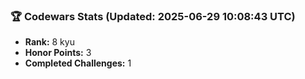 ### 🏆 Codewars Stats (Updated: 2025-06-29 10:08:43 UTC)

- **Rank:** 8 kyu
- **Honor Points:** 3
- **Completed Challenges:** 1

